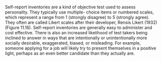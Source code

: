 Self-report inventories are a kind of objective test used to assess personality. They typically use multiple-
choice items or numbered scales, which represent a range from 1 (strongly disagree) to 5 (strongly agree).
They often are called Likert scales after their developer, Rensis Likert (1932) (Figure 11.16). Self-report
inventories are generally easy to administer and cost effective. There is also an increased likelihood of test
takers being inclined to answer in ways that are intentionally or unintentionally more socially desirable,
exaggerated, biased, or misleading. For example, someone applying for a job will likely try to present
themselves in a positive light, perhaps as an even better candidate than they actually are.

